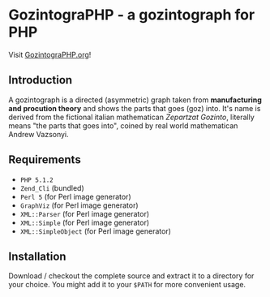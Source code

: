 GozintograPHP - a gozintograph for PHP
======================================

Visit [GozintograPHP.org](http://gozintographp.org/ "Project Homepage")!

Introduction
------------
A gozintograph is a directed (asymmetric) graph taken from **manufacturing and procution theory** 
and shows the parts that goes (goz) into. It's name is derived from the fictional italian mathematican 
*Zepartzat Gozinto*, literally means "the parts that goes into", coined by real world mathematican
Andrew Vazsonyi.

Requirements
------------
 - `PHP 5.1.2`
 - `Zend_Cli` (bundled)
 - `Perl 5` (for Perl image generator)
 - `GraphViz` (for Perl image generator)
 - `XML::Parser` (for Perl image generator)
 - `XML::Simple` (for Perl image generator)
 - `XML::SimpleObject` (for Perl image generator)

Installation
------------
Download / checkout the complete source and extract it to a directory for your choice. You might add it
to your `$PATH` for more convenient usage.
